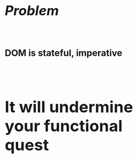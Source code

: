 # <em style="font-size: 150%">Problem</em><br>
<br><br>
<h1 class="fragment">DOM is stateful, imperative</h1>
<br><br>
<h2 class="fragment" style="font-size: 50px">It will undermine your functional quest</h2>
